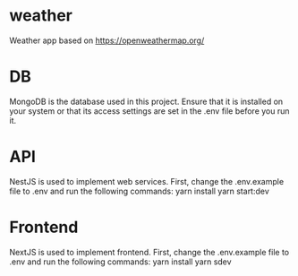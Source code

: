 # weather
Weather app based on https://openweathermap.org/

# DB
MongoDB is the database used in this project.
Ensure that it is installed on your system or that its access settings are set in the .env file before you run it.

# API
NestJS is used to implement web services.
First, change the .env.example file to .env and run the following commands:
yarn install
yarn start:dev

# Frontend
NextJS is used to implement frontend.
First, change the .env.example file to .env and run the following commands:
yarn install
yarn sdev
